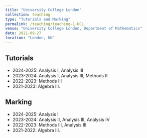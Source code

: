 ```yaml
---
title: "University College London"
collection: teaching
type: "Tutorials and Marking"
permalink: /teaching/teaching-1-UCL
venue: "University College London, Department of Mathematics"
date: 2021-09-27
location: "London, UK"
---
```


## Tutorials
- 2024-2025: Analysis I, Analysis III
- 2023-2024: Analysis I, Analysis III, Methods II
- 2022-2023: Methods III
- 2021-2023: Algebra III.

## Marking
- 2024-2025: Analysis I
- 2023-2024: Analysis II, Analysis III, Analysis IV
- 2022-2023: Methods III, Analysis III
- 2021-2022: Algebra III.


